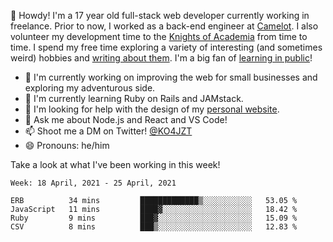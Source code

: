 👋 Howdy! I'm a 17 year old full-stack web developer currently working in freelance. Prior to now, I worked as a back-end engineer at [Camelot](https://camelot.fm). I also volunteer my development time to the [Knights of Academia](https://knightsofacademia.org) from time to time. I spend my free time exploring a variety of interesting (and sometimes weird) hobbies and [writing about them](https://ko4jzt.tech). I'm a big fan of [learning in public](https://github.com/ko4jzt/digital-garden)!

* 🔭 I'm currently working on improving the web for small businesses and exploring my adventurous side.
* 🌱 I'm currently learning Ruby on Rails and JAMstack.
* 🤔 I'm looking for help with the design of my [personal website](https://ko4jzt.tech).
* 💬 Ask me about Node.js and React and VS Code!
* 📫 Shoot me a DM on Twitter! [@KO4JZT](https://twitter.com/ko4jzt)
* 😄 Pronouns: he/him

Take a look at what I've been working in this week!

<!--START_SECTION:waka-->
```text
Week: 18 April, 2021 - 25 April, 2021

ERB          34 mins         █████████████▒░░░░░░░░░░░   53.05 % 
JavaScript   11 mins         ████▓░░░░░░░░░░░░░░░░░░░░   18.42 % 
Ruby         9 mins          ███▓░░░░░░░░░░░░░░░░░░░░░   15.09 % 
CSV          8 mins          ███▒░░░░░░░░░░░░░░░░░░░░░   12.83 % 
```
<!--END_SECTION:waka-->
